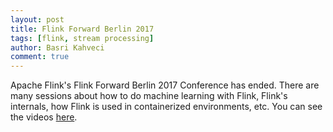 ```yaml
---
layout: post
title: Flink Forward Berlin 2017
tags: [flink, stream processing]
author: Basri Kahveci
comment: true
---
```


Apache Flink's Flink Forward Berlin 2017 Conference has ended. There are many sessions about how to do machine learning with Flink, Flink's internals, how Flink is used in containerized environments, etc. You can see the videos [here](https://www.youtube.com/playlist?list=PLDX4T_cnKjD0JeULl1X6iTn7VIkDeYX_X).